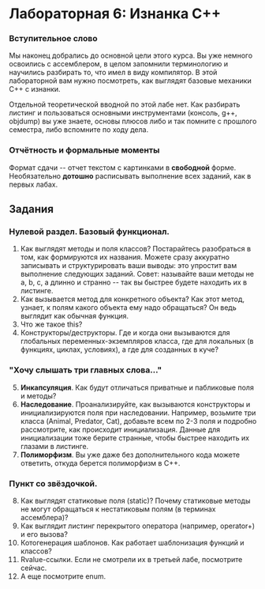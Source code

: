 # Лабораторная 6: Изнанка С++


### Вступительное слово

Мы наконец добрались до основной цели этого курса. Вы уже немного освоились с ассемблером, в целом запомнили терминологию и научились разбирать то, что имел в виду компилятор. В этой лабораторной вам нужно посмотреть, как выглядят базовые механики C++ с изнанки.

Отдельной теоретической вводной по этой лабе нет. Как разбирать листинг и пользоваться основными инструментами (консоль, g++, objdump) вы уже знаете, основы плюсов либо и так помните с прошлого семестра, либо вспомните по ходу дела.

### Отчётность и формальные моменты

Формат сдачи -- отчет текстом с картинками в **свободной** форме. Необязательно **дотошно** расписывать выполнение всех заданий, как в первых лабах.

## Задания

### Нулевой раздел. Базовый функционал.

1. Как выглядят методы и поля классов? Постарайтесь разобраться в том, как формируются их названия. Можете сразу аккуратно записывать и структурировать ваши выводы: это упростит вам выполнение следующих заданий. Совет: называйте ваши методы не a, b, c, а длинно и странно -- так вы быстрее будете находить их в листинге.
2. Как вызывается метод для конкретного объекта? Как этот метод, узнает, к полям какого объекта ему надо обращаться? Он ведь выглядит как обычная функция.
3. Что же такое this?
4. Конструкторы/деструкторы. Где и когда они вызываются для глобальных переменных-экземпляров класса, где для локальных (в функциях, циклах, условиях), а где для созданных в куче?

### "Хочу слышать три главных слова..."

5. **Инкапсуляция**. Как будут отличаться приватные и пабликовые поля и методы?
6. **Наследование**. Проанализируйте, как вызываются конструкторы и инициализируются поля при наследовании. Например, возьмите три класса (Animal, Predator, Cat), добавьте всем по 2-3 поля и подробно рассмотрите, как происходит инициализация. Данные для инициализации тоже берите странные, чтобы быстрее находить их глазами в листинге.
7. **Полиморфизм**. Вы уже даже без дополнительного кода можете ответить, откуда берется полиморфизм в С++. 

### Пункт со звёздочкой.

8. Как выглядят статиковые поля (static)? Почему статиковые методы не могут обращаться к нестатиковым полям (в терминах ассемблера)?
9. Как выглядит листинг перекрытого оператора (например, operator+) и его вызова?
10. Котогенерация шаблонов. Как работает шаблонизация функций и классов?
11. Rvalue-ссылки. Если не смотрели их в третьей лабе, посмотрите сейчас.
12.  А еще посмотрите enum.
